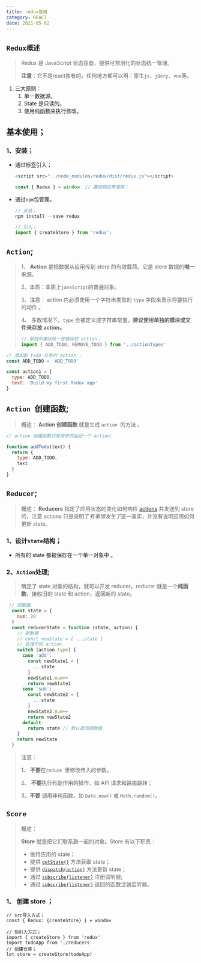 ```yaml
---
title: redux使用
category: REACT
date: 2021-05-02
---
```


## `Redux概述`

>  Redux 是 JavaScript 状态容器，提供可预测化的状态统一管理。 
>
> **注意**：它不是react独有的，任何地方都可以用：原生`js`、`jQery`、`vue`等。

1. 三大原则：
   1. 单一数据源。
   2. State 是只读的。
   3. 使用纯函数来执行修改。

## 基本使用；

### 1、安装；

- 通过标签引入；

  ```js
  <script src="../node_modules/redux/dist/redux.js"></script>
  
  const { Redux } = window  // 要结构出来使用；
  ```

- 通过`npm`包管理。

  ```js
  // 安装；
  npm install --save redux
  
  // 引入；
  import { createStore } from 'redux';
  ```

## `Action`;

> 1、 **Action** 是把数据从应用传到 store 的有效载荷。它是 store 数据的**唯一**来源。
>
> 2、本质：本质上`javaScript`的普通对象。
>
> 3、注意： action 内必须使用一个字符串类型的 `type` 字段来表示将要执行的动作 。
>
> 4、 多数情况下，`type` 会被定义成字符串常量。**建议使用单独的模块或文件来存放 action。** 
>
> ```js
> // 单独的模块统一管理存放 action；
> import { ADD_TODO, REMOVE_TODO } from '../actionTypes'
> ```

```js
// 添加新 todo 任务的 action ：
const ADD_TODO = 'ADD_TODO'

const action1 = {
  type: ADD_TODO,
  text: 'Build my first Redux app'
}
```

## `Action `创建函数;

> 概述： **Action 创建函数** 就是生成 `action `的方法 。

```js
// action 创建函数只是简单的返回一个 action:

function addTodo(text) {
  return {
    type: ADD_TODO,
    text
  }
}
```

## `Reducer`;

> 概述： **Reducers** 指定了应用状态的变化如何响应 [actions](https://www.redux.org.cn/docs/basics/Actions.html) 并发送到 store 的，注意 actions 只是说明了*有事情发生了*这一事实，并没有说明应用如何更新 state。 

### 1、设计`state`结构；

-  所有的 state 都被保存在一个单一对象中 。

### 2、`Action`处理;

>  确定了 state 对象的结构，就可以开发 reducer。reducer 就是一个**纯函数**，接收旧的 state 和 action，返回新的 state。 

```js
 // 旧数据
  const state = {
    num: 20
  }
  const reducerState = function (state, action) {
    // 新数据
    // const newState = { ...state }
    // 处理不同 action 
    switch (action.type) {
      case 'add':
        const newState1 = {
          ...state
        }
        newState1.num++
        return newState1
      case 'sub':
        const newState2 = {
          ...state
        }
        newState2.num++
        return newState2
      default: 
     	return state // 默认返回原数据
    }
    return newState
  }
```

> 注意：
>
> 1、 **不要**在`reduce `里修改传入的参数。
>
> 2、  **不要**执行有副作用的操作，如 API 请求和路由跳转； 
>
> 3、**不要** 调用非纯函数，如 `Date.now()` 或 `Math.random()`。 

## `Score`

> 概述：
>
> **Store** 就是把它们联系到一起的对象。Store 有以下职责：
>
> - 维持应用的 state；
> - 提供 [`getState()`](https://www.redux.org.cn/docs/api/Store.html#getState) 方法获取 state；
> - 提供 [`dispatch(action)`](https://www.redux.org.cn/docs/api/Store.html#dispatch) 方法更新 state；
> - 通过 [`subscribe(listener)`](https://www.redux.org.cn/docs/api/Store.html#subscribe) 注册监听器;
> - 通过 [`subscribe(listener)`](https://www.redux.org.cn/docs/api/Store.html#subscribe) 返回的函数注销监听器。

### 1、 创建 store ；

```Js
// src导入方式；
const { Redux: {createStore} } = window

// 包引入方式；
import { createStore } from 'redux'
import todoApp from './reducers'
// 创建仓库；
let store = createStore(todoApp)
```


